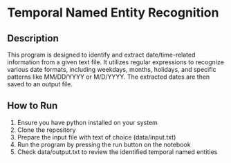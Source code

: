 # Temporal Named Entity Recognition

## Description
This program is designed to identify and extract date/time-related information from a given text file. It utilizes regular expressions to recognize various date formats, including weekdays, months, holidays, and specific patterns like MM/DD/YYYY or M/D/YYYY. The extracted dates are then saved to an output file.

## How to Run
1. Ensure you have python installed on your system
2. Clone the repository 
3. Prepare the input file with text of choice (data/input.txt)
4. Run the program by pressing the run button on the notebook
5. Check data/output.txt to review the identified temporal named entities
